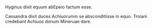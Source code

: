 
Hyginus dixit equum abEpeio factum esse.

Cassandra dixit duces Achiuorumm se absconditiisse in equo.
Troiani credebant Achiuos donum Mineruae dare. 



